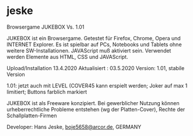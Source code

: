 # jeske
Browsergame JUKEBOX Vs. 1.01

JUKEBOX ist ein Browsergame. Getestet für Firefox, Chrome, Opera und INTERNET Explorer. Es ist spielbar auf PCs, Notebooks und Tablets ohne weitere SW-Installationen. JAVAScript muß aktiviert sein. Verwendet werden Elemente aus HTML, CSS und JAVAScript.

Upload/Installation 13.4.2020
Aktualisiert :      03.5.2020
Version: 1.01, stabile Version

1.01: jetzt auch mit LEVEL (COVER45 kann erspielt werden; Joker auf max 1 limitiert; Buttons farblich markiert

JUKEBOX ist als Freeware konzipiert. Bei gewerblicher Nutzung können urheberrechtliche Probleme entstehen (wg der Platten-Cover), Rechte der Schallplatten-Firmen

Developer: Hans Jeske,  boje5658@arcor.de, GERMANY
